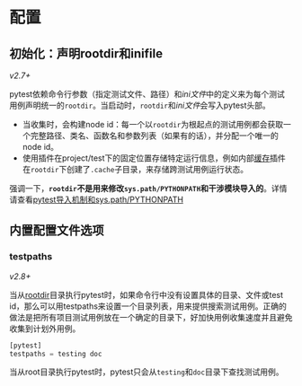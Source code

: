# 配置
## 初始化：声明rootdir和inifile
*v2.7+*

pytest依赖命令行参数（指定测试文件、路径）和*ini文件*中的定义来为每个测试用例声明统一的`rootdir`。当启动时，`rootdir`和*ini文件*会写入pytest头部。
- 当收集时，会构建node id：每一个以`rootdir`为根起点的测试用例都会获取一个完整路径、类名、函数名和参数列表（如果有的话），并分配一个唯一的node id。
- 使用插件在project/test下的固定位置存储特定运行信息，例如内部[缓存](https://docs.pytest.org/en/latest/cache.html#cache)插件在`rootdir`下创建了`.cache`子目录，来存储跨测试用例运行状态。

强调一下，**`rootdir`不是用来修改`sys.path/PYTHONPATH`和干涉模块导入的**。详情请查看[pytest导入机制和sys.path/PYTHONPATH](https://docs.pytest.org/en/latest/pythonpath.html#pythonpath)

## 内置配置文件选项
### testpaths
*v2.8+*

当从[rootdir](#初始化：声明rootdir和inifile)目录执行pytest时，如果命令行中没有设置具体的目录、文件或test id，那么可以用testpaths来设置一个目录列表，用来提供搜索测试用例。正确的做法是把所有项目测试用例放在一个确定的目录下，好加快用例收集速度并且避免收集到计划外用例。
```py
[pytest]
testpaths = testing doc
```
当从root目录执行pytest时，pytest只会从`testing`和`doc`目录下查找测试用例。
